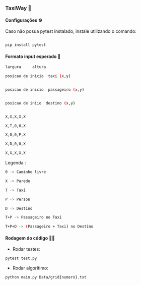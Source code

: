 ### TaxiWay 🚕️

#### Configurações ⚙️

Caso não posua pytest instalado, instale utilizando o comando:

```bash

pip install pytest

```

#### Formato input esperado 📌️

```bash
largura     altura

posicao de inicio  taxi (x,y)


posicao de inicio  passageiro (x,y)


posicao de iniio  destino (x,y)


X,X,X,X,X

X,T,0,0,X 

X,0,0,P,X 

X,D,0,0,X 

X,X,X,X,X  
```
Legenda :
```bash
0 -> Caminho livre

X -> Parede

T -> Taxi

P -> Person

D -> Destino

T+P -> Passageiro no Taxi

T+P+D -> (Passageiro + Taxi) no Destino
```

#### Rodagem do código 👩‍💻️

* Rodar testes:
```bash
pytest test.py
```
* Rodar algorítimo:
```bash
python main.py Data/grid{numero}.txt
```
